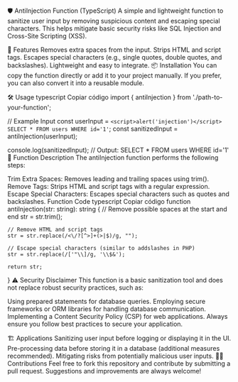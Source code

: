 🛡️ AntiInjection Function (TypeScript)
A simple and lightweight function to sanitize user input by removing suspicious content and escaping special characters. This helps mitigate basic security risks like SQL Injection and Cross-Site Scripting (XSS).

🚀 Features
Removes extra spaces from the input.
Strips HTML and script tags.
Escapes special characters (e.g., single quotes, double quotes, and backslashes).
Lightweight and easy to integrate.
📦 Installation
You can copy the function directly or add it to your project manually. If you prefer, you can also convert it into a reusable module.

🛠 Usage
typescript
Copiar código
import { antiInjection } from './path-to-your-function';

// Example Input
const userInput = `<script>alert('injection')</script> SELECT * FROM users WHERE id='1'`;
const sanitizedInput = antiInjection(userInput);

console.log(sanitizedInput);
// Output: SELECT * FROM users WHERE id=\'1\'
📄 Function Description
The antiInjection function performs the following steps:

Trim Extra Spaces: Removes leading and trailing spaces using trim().
Remove Tags: Strips HTML and script tags with a regular expression.
Escape Special Characters: Escapes special characters such as quotes and backslashes.
Function Code
typescript
Copiar código
function antiInjection(str: string): string {
    // Remove possible spaces at the start and end
    str = str.trim();

    // Remove HTML and script tags
    str = str.replace(/<\/?[^>]+(>|$)/g, "");

    // Escape special characters (similar to addslashes in PHP)
    str = str.replace(/['"\\]/g, '\\$&');

    return str;
}
⚠️ Security Disclaimer
This function is a basic sanitization tool and does not replace robust security practices, such as:

Using prepared statements for database queries.
Employing secure frameworks or ORM libraries for handling database communication.
Implementing a Content Security Policy (CSP) for web applications.
Always ensure you follow best practices to secure your application.

🏗 Applications
Sanitizing user input before logging or displaying it in the UI.
Pre-processing data before storing it in a database (additional measures recommended).
Mitigating risks from potentially malicious user inputs.
🧑‍💻 Contributions
Feel free to fork this repository and contribute by submitting a pull request. Suggestions and improvements are always welcome!
